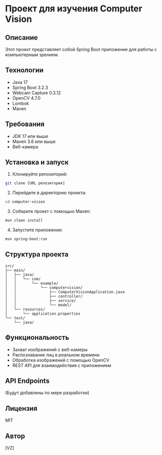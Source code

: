 # Проект для изучения Computer Vision

## Описание
Этот проект представляет собой Spring Boot приложение для работы с компьютерным зрением.

## Технологии
- Java 17
- Spring Boot 3.2.3
- Webcam Capture 0.3.12
- OpenCV 4.7.0
- Lombok
- Maven

## Требования
- JDK 17 или выше
- Maven 3.6 или выше
- Веб-камера

## Установка и запуск

1. Клонируйте репозиторий:
```bash
git clone [URL репозитория]
```

2. Перейдите в директорию проекта:
```bash
cd computer-vision
```

3. Соберите проект с помощью Maven:
```bash
mvn clean install
```

4. Запустите приложение:
```bash
mvn spring-boot:run
```

## Структура проекта
```
src/
├── main/
│   ├── java/
│   │   └── com/
│   │       └── example/
│   │           └── computervision/
│   │               ├── ComputerVisionApplication.java
│   │               ├── controller/
│   │               ├── service/
│   │               └── model/
│   └── resources/
│       └── application.properties
└── test/
    └── java/
```

## Функциональность
- Захват изображений с веб-камеры
- Распознавание лиц в реальном времени
- Обработка изображений с помощью OpenCV
- REST API для взаимодействия с приложением

## API Endpoints
(Будут добавлены по мере разработки)

## Лицензия
MIT

## Автор
[VZ] 